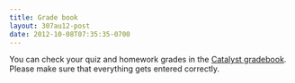 ```yaml
---
title: Grade book
layout: 307au12-post
date: 2012-10-08T07:35:35-0700
---
```


You can check your quiz and homework grades in the [Catalyst gradebook][1].
Please make sure that everything gets entered correctly.

[1]: https://catalyst.uw.edu/gradebook/grigg/68771
